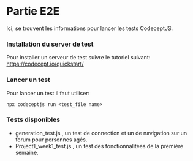 # Partie E2E
Ici, se trouvent les informations pour lancer les tests CodeceptJS.
### Installation du server de test
Pour installer un serveur de test suivre le tutoriel suivant:
https://codecept.io/quickstart/
### Lancer un test
Pour lancer un test il faut utiliser:
```
npx codeceptjs run <test_file name>
```
### Tests disponibles
* generation_test.js , un test de connection et un de navigation sur un forum pour personnes agés.
* Project1_week1_test.js , un test des fonctionnalitées de la première semaine.
